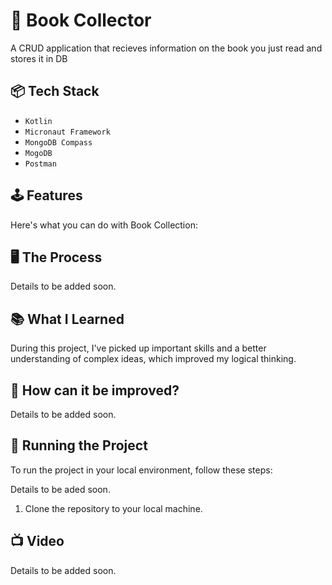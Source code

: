 # 📖 Book Collector

A CRUD application that recieves information on the book you just read and stores it in DB

## 📦 Tech Stack

- `Kotlin`
- `Micronaut Framework`
- `MongoDB Compass`
- `MogoDB`
- `Postman`

## 🕹️ Features

Here's what you can do with Book Collection:

## 🖥️ The Process

Details to be added soon.

## 📚 What I Learned

During this project, I've picked up important skills and a better understanding of complex ideas, which improved my logical thinking.


## 🧠 How can it be improved?

Details to be added soon.

## 👟 Running the Project

To run the project in your local environment, follow these steps:

Details to be aded soon.

1. Clone the repository to your local machine.

## 📺 Video

Details to be added soon.



